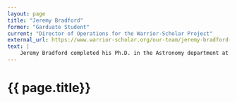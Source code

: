 ```yaml
---
layout: page
title: "Jeremy Bradford"
former: "Garduate Student"
current: "Director of Operations for the Warrior-Scholar Project"
external_url: https://www.warrior-scholar.org/our-team/jeremy-bradford-2/
text: |
    Jeremy Bradford completed his Ph.D. in the Astronomy department at Yale and obtained his B.S. in Mathematics and Physics from Central Connecticut State University in 2012. As part of the Geha Group, he was interested in the dark matter content, the evolution and the dynamics of galaxies. His research involved multi-wavelength observations of isolated low mass galaxies. He was interested in testing Lambda-CDM cosmology using isolated galaxies in order to minimize the complex physics involved in modeling galaxy-galaxy interactions. Jeremy is from Connecticut. 
---
```



<h1> {{ page.title}} </h1>